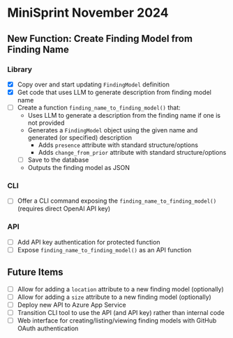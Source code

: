 # MiniSprint November 2024

## New Function: Create Finding Model from Finding Name

### Library

- [x] Copy over and start updating `FindingModel` definition
- [x] Get code that uses LLM to generate description from finding model name
- [ ] Create a function `finding_name_to_finding_model()` that:
  - Uses LLM to generate a description from the finding name if one is not provided
  - Generates a `FindingModel` object using the given name and generated (or specified) description
    - Adds `presence` attribute with standard structure/options
    - Adds `change_from_prior` attribute with standard structure/options
  - [ ] Save to the database
  - Outputs the finding model as JSON

### CLI

- [ ] Offer a CLI command exposing the `finding_name_to_finding_model()` (requires direct OpenAI API key)

### API

- [ ] Add API key authentication for protected function
- [ ] Expose `finding_name_to_finding_model()` as an API function

## Future Items

- [ ] Allow for adding a `location` attribute to a new finding model (optionally)
- [ ] Allow for adding a `size` attribute to a new finding model (optionally)
- [ ] Deploy new API to Azure App Service
- [ ] Transition CLI tool to use the API (and API key) rather than internal code
- [ ] Web interface for creating/listing/viewing finding models with GitHub OAuth authentication
